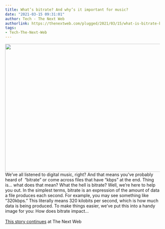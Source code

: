 ```yaml
---
title: What’s bitrate? And why’s it important for music?
date: "2021-03-15 09:31:01"
author: Tech - The Next Web
authorlink: https://thenextweb.com/plugged/2021/03/15/what-is-bitrate-bit-rate-why-important-music-audio/
tags:
- Tech-The-Next-Web
---
```

<img src="https://cdn0.tnwcdn.com/wp-content/blogs.dir/1/files/2021/03/header-image-what-is-bitrate-bit-rate-796x417.png" width="796" height="417"><br />We’ve all listened to digital music, right? And that means you’ve probably heard of  “bitrate” or come across files that have “kbps” at the end. Thing is… what does that mean? What the hell is bitrate? Well, we’re here to help you out. In the simplest terms, bitrate is an expression of the amount of data a file produces each second. For example, you may see something like “320kbps.” This literally means 320 kilobits per second, which is how much data is being produced. To make things easier, we’ve put this into a handy image for you: How does bitrate impact&#8230; <br><br><a href="https://thenextweb.com/plugged/2021/03/15/what-is-bitrate-bit-rate-why-important-music-audio/?utm_source=social&#038;utm_medium=feed&#038;utm_campaign=profeed">This story continues</a> at The Next Web